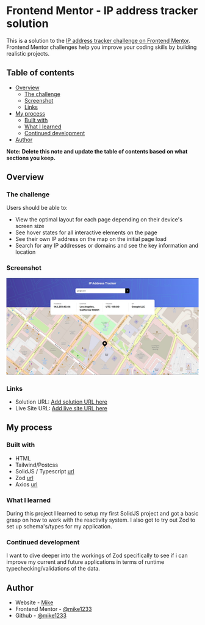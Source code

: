 # Frontend Mentor - IP address tracker solution

This is a solution to the [IP address tracker challenge on Frontend Mentor](https://www.frontendmentor.io/challenges/ip-address-tracker-I8-0yYAH0). Frontend Mentor challenges help you improve your coding skills by building realistic projects.

## Table of contents

- [Overview](#overview)
  - [The challenge](#the-challenge)
  - [Screenshot](#screenshot)
  - [Links](#links)
- [My process](#my-process)
  - [Built with](#built-with)
  - [What I learned](#what-i-learned)
  - [Continued development](#continued-development)
- [Author](#author)

**Note: Delete this note and update the table of contents based on what sections you keep.**

## Overview

### The challenge

Users should be able to:

- View the optimal layout for each page depending on their device's screen size
- See hover states for all interactive elements on the page
- See their own IP address on the map on the initial page load
- Search for any IP addresses or domains and see the key information and location

### Screenshot

![](./screenshot.jpg)

### Links

- Solution URL: [Add solution URL here](https://your-solution-url.com)
- Live Site URL: [Add live site URL here](https://your-live-site-url.com)

## My process

### Built with

- HTML
- Tailwind/Postcss
- SolidJS / Typescript [url](https://www.solidjs.com/guides/getting-started#try-solid)
- Zod [url](https://github.com/colinhacks/zod)
- Axios [url](https://axios-http.com/docs/intro)

### What I learned

During this project I learned to setup my first SolidJS project and got a basic grasp on how to work with the reactivity system. I also got to try out Zod to set up schema's/types for my application.

### Continued development

I want to dive deeper into the workings of Zod specifically to see if i can improve my current and future applications in terms of runtime typechecking/validations of the data.

## Author

- Website - [Mike](https://www.your-site.com)
- Frontend Mentor - [@mike1233](https://www.frontendmentor.io/profile/mike1233)
- Github - [@mike1233](https://github.com/mike1233)
